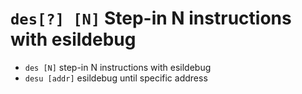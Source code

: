 <!-- TITLE: des -->

#  `des[?] [N]` Step-in N instructions with esildebug

- `des [N]` step-in N instructions with esildebug
- `desu [addr]` esildebug until specific address

<p hidden>des desu</p>